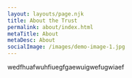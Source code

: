 ```yaml
---
layout: layouts/page.njk
title: About the Trust
permalink: about/index.html
metaTitle: About
metaDesc: About
socialImage: /images/demo-image-1.jpg
---
```


wedfhuafwuhfiuegfgaewuigwefugwiaef
